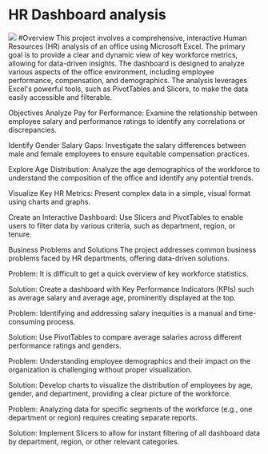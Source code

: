 # HR Dashboard analysis 
![]([https://github.com/ayushdash004/Netflix_sql_analysis/blob/main/logo.png](https://github.com/ayushdash004/HR-Dashboard-using-excel-/upload/main))
#Overview
This project involves a comprehensive, interactive Human Resources (HR) analysis of an office using Microsoft Excel. The primary goal is to provide a clear and dynamic view of key workforce metrics, allowing for data-driven insights. The dashboard is designed to analyze various aspects of the office environment, including employee performance, compensation, and demographics. The analysis leverages Excel's powerful tools, such as PivotTables and Slicers, to make the data easily accessible and filterable.

Objectives
Analyze Pay for Performance: Examine the relationship between employee salary and performance ratings to identify any correlations or discrepancies.

Identify Gender Salary Gaps: Investigate the salary differences between male and female employees to ensure equitable compensation practices.

Explore Age Distribution: Analyze the age demographics of the workforce to understand the composition of the office and identify any potential trends.

Visualize Key HR Metrics: Present complex data in a simple, visual format using charts and graphs.

Create an Interactive Dashboard: Use Slicers and PivotTables to enable users to filter data by various criteria, such as department, region, or tenure.

Business Problems and Solutions
The project addresses common business problems faced by HR departments, offering data-driven solutions.

Problem: It is difficult to get a quick overview of key workforce statistics.

Solution: Create a dashboard with Key Performance Indicators (KPIs) such as average salary and average age, prominently displayed at the top.

Problem: Identifying and addressing salary inequities is a manual and time-consuming process.

Solution: Use PivotTables to compare average salaries across different performance ratings and genders.

Problem: Understanding employee demographics and their impact on the organization is challenging without proper visualization.

Solution: Develop charts to visualize the distribution of employees by age, gender, and department, providing a clear picture of the workforce.

Problem: Analyzing data for specific segments of the workforce (e.g., one department or region) requires creating separate reports.

Solution: Implement Slicers to allow for instant filtering of all dashboard data by department, region, or other relevant categories.
